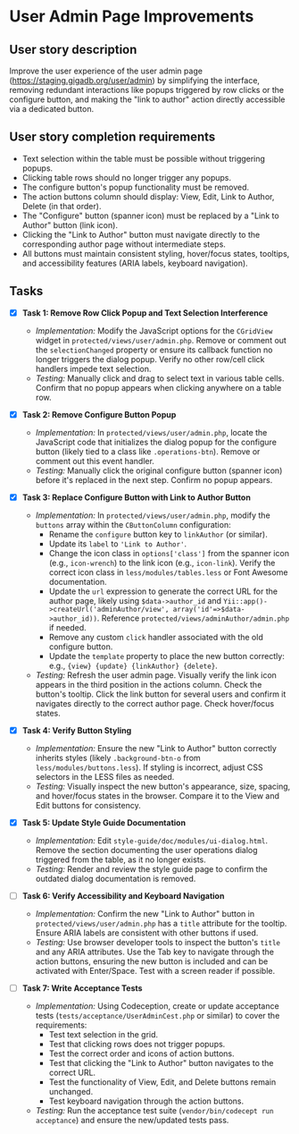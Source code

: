 # User Admin Page Improvements

## User story description
Improve the user experience of the user admin page (https://staging.gigadb.org/user/admin) by simplifying the interface, removing redundant interactions like popups triggered by row clicks or the configure button, and making the "link to author" action directly accessible via a dedicated button.

## User story completion requirements
- Text selection within the table must be possible without triggering popups.
- Clicking table rows should no longer trigger any popups.
- The configure button's popup functionality must be removed.
- The action buttons column should display: View, Edit, Link to Author, Delete (in that order).
- The "Configure" button (spanner icon) must be replaced by a "Link to Author" button (link icon).
- Clicking the "Link to Author" button must navigate directly to the corresponding author page without intermediate steps.
- All buttons must maintain consistent styling, hover/focus states, tooltips, and accessibility features (ARIA labels, keyboard navigation).

## Tasks
- [x] **Task 1: Remove Row Click Popup and Text Selection Interference**
    - *Implementation:* Modify the JavaScript options for the `CGridView` widget in `protected/views/user/admin.php`. Remove or comment out the `selectionChanged` property or ensure its callback function no longer triggers the dialog popup. Verify no other row/cell click handlers impede text selection.
    - *Testing:* Manually click and drag to select text in various table cells. Confirm that no popup appears when clicking anywhere on a table row.

- [x] **Task 2: Remove Configure Button Popup**
    - *Implementation:* In `protected/views/user/admin.php`, locate the JavaScript code that initializes the dialog popup for the configure button (likely tied to a class like `.operations-btn`). Remove or comment out this event handler.
    - *Testing:* Manually click the original configure button (spanner icon) before it's replaced in the next step. Confirm no popup appears.

- [x] **Task 3: Replace Configure Button with Link to Author Button**
    - *Implementation:* In `protected/views/user/admin.php`, modify the `buttons` array within the `CButtonColumn` configuration:
        - Rename the `configure` button key to `linkAuthor` (or similar).
        - Update its `label` to `'Link to Author'`.
        - Change the icon class in `options['class']` from the spanner icon (e.g., `icon-wrench`) to the link icon (e.g., `icon-link`). Verify the correct icon class in `less/modules/tables.less` or Font Awesome documentation.
        - Update the `url` expression to generate the correct URL for the author page, likely using `$data->author_id` and `Yii::app()->createUrl('adminAuthor/view', array('id'=>$data->author_id))`. Reference `protected/views/adminAuthor/admin.php` if needed.
        - Remove any custom `click` handler associated with the old configure button.
        - Update the `template` property to place the new button correctly: e.g., `{view} {update} {linkAuthor} {delete}`.
    - *Testing:* Refresh the user admin page. Visually verify the link icon appears in the third position in the actions column. Check the button's tooltip. Click the link button for several users and confirm it navigates directly to the correct author page. Check hover/focus states.

- [x] **Task 4: Verify Button Styling**
    - *Implementation:* Ensure the new "Link to Author" button correctly inherits styles (likely `.background-btn-o` from `less/modules/buttons.less`). If styling is incorrect, adjust CSS selectors in the LESS files as needed.
    - *Testing:* Visually inspect the new button's appearance, size, spacing, and hover/focus states in the browser. Compare it to the View and Edit buttons for consistency.

- [x] **Task 5: Update Style Guide Documentation**
    - *Implementation:* Edit `style-guide/doc/modules/ui-dialog.html`. Remove the section documenting the user operations dialog triggered from the table, as it no longer exists.
    - *Testing:* Render and review the style guide page to confirm the outdated dialog documentation is removed.

- [ ] **Task 6: Verify Accessibility and Keyboard Navigation**
    - *Implementation:* Confirm the new "Link to Author" button in `protected/views/user/admin.php` has a `title` attribute for the tooltip. Ensure ARIA labels are consistent with other buttons if used.
    - *Testing:* Use browser developer tools to inspect the button's `title` and any ARIA attributes. Use the Tab key to navigate through the action buttons, ensuring the new button is included and can be activated with Enter/Space. Test with a screen reader if possible.

- [ ] **Task 7: Write Acceptance Tests**
    - *Implementation:* Using Codeception, create or update acceptance tests (`tests/acceptance/UserAdminCest.php` or similar) to cover the requirements:
        - Test text selection in the grid.
        - Test that clicking rows does not trigger popups.
        - Test the correct order and icons of action buttons.
        - Test that clicking the "Link to Author" button navigates to the correct URL.
        - Test the functionality of View, Edit, and Delete buttons remain unchanged.
        - Test keyboard navigation through the action buttons.
    - *Testing:* Run the acceptance test suite (`vendor/bin/codecept run acceptance`) and ensure the new/updated tests pass.